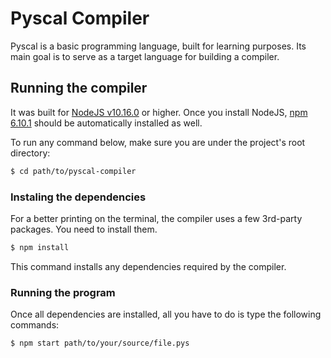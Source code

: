 # Pyscal Compiler

Pyscal is a basic programming language, built for learning purposes. Its main goal is to serve as a target language for building a compiler.

## Running the compiler

It was built for [NodeJS v10.16.0](https://nodejs.org/en/download/) or higher. Once you install NodeJS, [npm 6.10.1](https://www.npmjs.com/) should be automatically installed as well.

To run any command below, make sure you are under the project's root directory:

```sh
$ cd path/to/pyscal-compiler
```

### Instaling the dependencies

For a better printing on the terminal, the compiler uses a few 3rd-party packages. You need to install them.

```sh
$ npm install
```

This command installs any dependencies required by the compiler.

### Running the program

Once all dependencies are installed, all you have to do is type the following commands:

```sh
$ npm start path/to/your/source/file.pys
```
